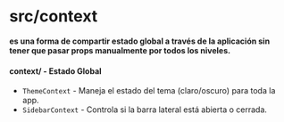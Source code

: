 # src/context

**es una forma de compartir estado global a través de la aplicación sin tener que pasar props manualmente por todos los niveles.**

#### **context/** - Estado Global
- ```ThemeContext``` - Maneja el estado del tema (claro/oscuro) para toda la app.
- ```SidebarContext``` -  Controla si la barra lateral está abierta o cerrada.